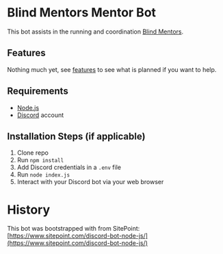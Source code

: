 # Blind Mentors Mentor Bot

This bot assists in the running and coordination [Blind Mentors](https://blindmentors.wtf).

## Features

Nothing much yet, see [features](features.md) to see what is planned if you want to help.

## Requirements

- [Node.js](http://nodejs.org/)
- [Discord](https://discordapp.com/) account

## Installation Steps (if applicable)

1. Clone repo
2. Run `npm install`
3. Add Discord credentials in a `.env` file
3. Run `node index.js`
4. Interact with your Discord bot via your web browser

# History

This bot was bootstrapped with from SitePoint: [https://www.sitepoint.com/discord-bot-node-js/](https://www.sitepoint.com/discord-bot-node-js/)

